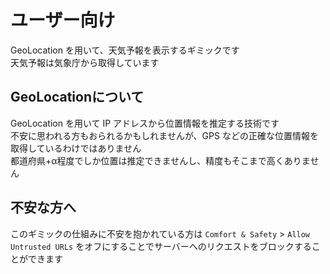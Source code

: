 # ユーザー向け
GeoLocation を用いて、天気予報を表示するギミックです  
天気予報は気象庁から取得しています  

## GeoLocationについて
GeoLocation を用いて IP アドレスから位置情報を推定する技術です  
不安に思われる方もおられるかもしれませんが、GPS などの正確な位置情報を取得しているわけではありません  
都道府県+α程度でしか位置は推定できませんし、精度もそこまで高くありません

## 不安な方へ
このギミックの仕組みに不安を抱かれている方は `Comfort & Safety` > `Allow Untrusted URLs` をオフにすることでサーバーへのリクエストをブロックすることができます

